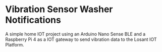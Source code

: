 # Vibration Sensor Washer Notifications
A simple home IOT project using an Arduino Nano Sense BLE and a Raspberry Pi 4 as a IOT gateway to send vibration data to the Losant IOT Platform. 